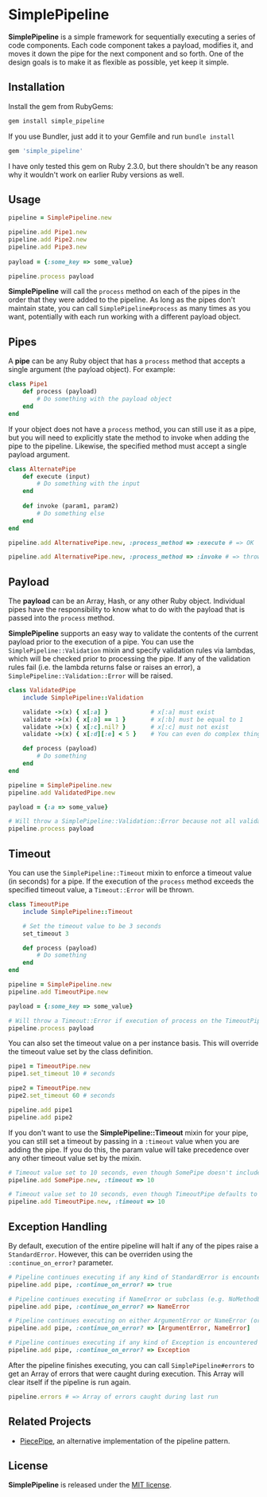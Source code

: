 # SimplePipeline

**SimplePipeline** is a simple framework for sequentially executing a series of code components. Each code component takes a payload, modifies it, and moves it down the pipe for the next component and so forth. One of the design goals is to make it as flexible as possible, yet keep it simple.

## Installation

Install the gem from RubyGems:

```bash
gem install simple_pipeline
```

If you use Bundler, just add it to your Gemfile and run `bundle install`

```ruby
gem 'simple_pipeline'
```

I have only tested this gem on Ruby 2.3.0, but there shouldn't be any reason why it wouldn't work on earlier Ruby versions as well.

## Usage

```ruby
pipeline = SimplePipeline.new

pipeline.add Pipe1.new
pipeline.add Pipe2.new
pipeline.add Pipe3.new
        
payload = {:some_key => some_value}

pipeline.process payload
```

**SimplePipeline** will call the ```process``` method on each of the pipes in the order that they were added to the pipeline. As long as the pipes don't maintain state, you can call ```SimplePipeline#process``` as many times as you want, potentially with each run working with a different payload object.

## Pipes

A **pipe** can be any Ruby object that has a ```process``` method that accepts a single argument (the payload object). For example:

```ruby
class Pipe1
    def process (payload)
        # Do something with the payload object
    end
end
```

If your object does not have a ```process``` method, you can still use it as a pipe, but you will need to explicitly state the method to invoke when adding the pipe to the pipeline. Likewise, the specified method must accept a single payload argument.

```ruby
class AlternatePipe
    def execute (input)
        # Do something with the input
    end
    
    def invoke (param1, param2)
        # Do something else
    end
end

pipeline.add AlternativePipe.new, :process_method => :execute # => OK

pipeline.add AlternativePipe.new, :process_method => :invoke # => throws ArgumentError
```

## Payload

The **payload** can be an Array, Hash, or any other Ruby object. Individual pipes have the responsibility to know what to do with the payload that is passed into the ```process``` method.

**SimplePipeline** supports an easy way to validate the contents of the current payload prior to the execution of a pipe. You can use the ```SimplePipeline::Validation``` mixin and specify validation rules via lambdas, which will be checked prior to processing the pipe. If any of the validation rules fail (i.e. the lambda returns false or raises an error), a ```SimplePipeline::Validation::Error``` will be raised.

```ruby
class ValidatedPipe
    include SimplePipeline::Validation

    validate ->(x) { x[:a] }            # x[:a] must exist 
    validate ->(x) { x[:b] == 1 }       # x[:b] must be equal to 1 
    validate ->(x) { x[:c].nil? }       # x[:c] must not exist
    validate ->(x) { x[:d][:e] < 5 }    # You can even do complex things like this

    def process (payload)
        # Do something
    end
end

pipeline = SimplePipeline.new
pipeline.add ValidatedPipe.new

payload = {:a => some_value}

# Will throw a SimplePipeline::Validation::Error because not all validation rules are satisfied
pipeline.process payload
```

## Timeout

You can use the ```SimplePipeline::Timeout``` mixin to enforce a timeout value (in seconds) for a pipe. If the execution of the ```process``` method exceeds the specified timeout value, a ```Timeout::Error``` will be thrown.

```ruby
class TimeoutPipe
    include SimplePipeline::Timeout

    # Set the timeout value to be 3 seconds
    set_timeout 3 

    def process (payload)
        # Do something
    end
end

pipeline = SimplePipeline.new
pipeline.add TimeoutPipe.new

payload = {:some_key => some_value}

# Will throw a Timeout::Error if execution of process on the TimeoutPipe instance takes longer than 3 seconds
pipeline.process payload
```

You can also set the timeout value on a per instance basis. This will override the timeout value set by the class definition.

```ruby
pipe1 = TimeoutPipe.new
pipe1.set_timeout 10 # seconds

pipe2 = TimeoutPipe.new
pipe2.set_timeout 60 # seconds

pipeline.add pipe1
pipeline.add pipe2
```

If you don't want to use the **SimplePipeline::Timeout** mixin for your pipe, you can still set a timeout by passing in a ```:timeout``` value when you are adding the pipe. If you do this, the param value will take precedence over any other timeout value set by the mixin.

```ruby
# Timeout value set to 10 seconds, even though SomePipe doesn't include SimplePipeline::Timeout
pipeline.add SomePipe.new, :timeout => 10 

# Timeout value set to 10 seconds, even though TimeoutPipe defaults to a timeout of 3 seconds
pipeline.add TimeoutPipe.new, :timeout => 10 
```

## Exception Handling

By default, execution of the entire pipeline will halt if any of the pipes raise a ```StandardError```. However, this can be overriden using the ```:continue_on_error?``` parameter.

```ruby
# Pipeline continues executing if any kind of StandardError is encountered
pipeline.add pipe, :continue_on_error? => true

# Pipeline continues executing if NameError or subclass (e.g. NoMethodError) is encountered
pipeline.add pipe, :continue_on_error? => NameError

# Pipeline continues executing on either ArgumentError or NameError (or subclass)
pipeline.add pipe, :continue_on_error? => [ArgumentError, NameError]

# Pipeline continues executing if any kind of Exception is encountered - not recommended
pipeline.add pipe, :continue_on_error? => Exception
```

After the pipeline finishes executing, you can call ```SimplePipeline#errors``` to get an Array of errors that were caught during execution. This Array will clear itself if the pipeline is run again.

```ruby
pipeline.errors # => Array of errors caught during last run
```

## Related Projects

* [PiecePipe](https://github.com/atomicobject/piece_pipe), an alternative implementation of the pipeline pattern.

## License
**SimplePipeline** is released under the [MIT license](MIT-LICENSE).
